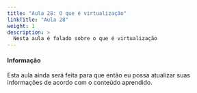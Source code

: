 ```yaml
---
title: "Aula 28: O que é virtualização"
linkTitle: "Aula 28"
weight: 1
description: >
  Nesta aula é falado sobre o que é virtualização
---
```


<div class="alert alert-info">
  <h4>Informação</h4>
  <p>Esta aula ainda será feita para que então eu possa atualizar suas informações de acordo com o conteúdo aprendido.</p>
</div>
